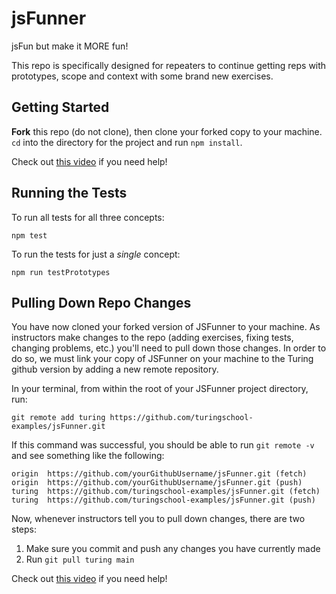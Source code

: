# jsFunner

jsFun but make it MORE fun!   

This repo is specifically designed for repeaters to continue getting reps with prototypes, scope and context with some brand new exercises. 

## Getting Started

**Fork** this repo (do not clone), then clone your forked copy to your machine. `cd` into the directory for the project and run `npm install`.

Check out [this video](https://vimeo.com/turing/review/388545928/baac6f5a2d) if you need help!

## Running the Tests

To run all tests for all three concepts:

`npm test`

To run the tests for just a *single* concept:

`npm run testPrototypes`

## Pulling Down Repo Changes

You have now cloned your forked version of JSFunner to your machine. As instructors make changes to the repo (adding exercises, fixing tests, changing problems, etc.) you'll need to pull down those changes. In order to do so, we must link your copy of JSFunner on your machine to the Turing github version by adding a new remote repository.

In your terminal, from within the root of your JSFunner project directory, run:

`git remote add turing https://github.com/turingschool-examples/jsFunner.git`

If this command was successful, you should be able to run `git remote -v` and see something like the following:

```
origin  https://github.com/yourGithubUsername/jsFunner.git (fetch)
origin  https://github.com/yourGithubUsername/jsFunner.git (push)
turing  https://github.com/turingschool-examples/jsFunner.git (fetch)
turing  https://github.com/turingschool-examples/jsFunner.git (push)
```

Now, whenever instructors tell you to pull down changes, there are two steps:

1. Make sure you commit and push any changes you have currently made
2. Run `git pull turing main`

Check out [this video](https://vimeo.com/turing/review/388550182/34823726eb) if you need help!
